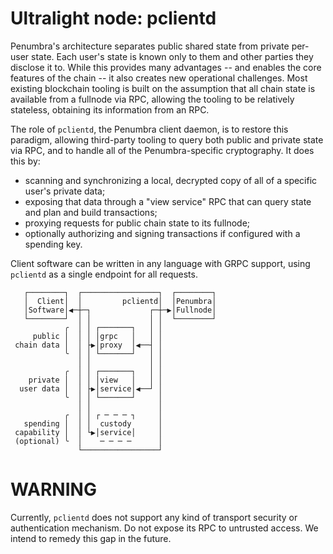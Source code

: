 # Ultralight node: pclientd

Penumbra's architecture separates public shared state from private per-user
state.  Each user's state is known only to them and other parties they disclose
it to.  While this provides many advantages -- and enables the core features of
the chain -- it also creates new operational challenges.  Most existing
blockchain tooling is built on the assumption that all chain state is available
from a fullnode via RPC, allowing the tooling to be relatively stateless,
obtaining its information from an RPC.

The role of `pclientd`, the Penumbra client daemon, is to restore this paradigm,
allowing third-party tooling to query both public and private state via RPC, and
to handle all of the Penumbra-specific cryptography.  It does this by:

* scanning and synchronizing a local, decrypted copy of all of a specific user's private data;
* exposing that data through a "view service" RPC that can query state and plan and build transactions;
* proxying requests for public chain state to its fullnode;
* optionally authorizing and signing transactions if configured with a spending key.

Client software can be written in any language with GRPC support, using
`pclientd` as a single endpoint for all requests.

```
   ┌────────┐  ┌─────────────────┐  ┌────────┐
   │  Client│  │         pclientd│  │Penumbra│
   │Software│◀─┼─┐             ┌─┼─▶│Fullnode│
   └────────┘  │ │             │ │  └────────┘
            ╭  │ │ ┌───────┐   │ │
     public │  │ │ │grpc   │   │ │
 chain data │  │ ├▶│proxy  │◀──┤ │
            ╰  │ │ └───────┘   │ │
               │ │             │ │
            ╭  │ │ ┌───────┐   │ │
    private │  │ │ │view   │   │ │
  user data │  │ ├▶│service│◀──┘ │
            ╰  │ │ └───────┘     │
               │ │               │
            ╭  │ │ ┌ ─ ─ ─ ┐     │
   spending │  │ │  custody      │
 capability │  │ └▶│service│     │
 (optional) ╰  │    ─ ─ ─ ─      │
               └─────────────────┘
```

# WARNING

Currently, `pclientd` does not support any kind of transport security or
authentication mechanism. Do not expose its RPC to untrusted access.  We intend
to remedy this gap in the future.



